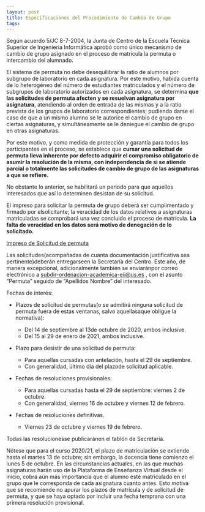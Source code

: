 ```yaml
---
layout: post
title: Especificaciones del Procedimiento de Cambio de Grupo
tags: 
---
```


Según acuerdo 5/JC 8-7-2004, la Junta de Centro de la Escuela Técnica Superior de Ingeniería Informática  aprobó  como  único  mecanismo  de  cambio  de  grupo  asignado  en  el  proceso  de matrícula la permuta o intercambio del alumnado.

El sistema de permuta no debe desequilibrar la ratio de alumnos por subgrupo de laboratorio en  cada  asignatura. Por  este  motivo,  habida  cuenta  de  lo  heterogéneo  del  número  de estudiantes  matriculados  y  el  número  de  subgrupos  de  laboratorio  autorizados  en  cada asignatura,  se  determina  **que las  solicitudes  de  permuta  afecten  y  se  resuelvan  asignatura por  asignatura**,  atendiendo  al  orden  de  entrada  de  las  mismas  y  a  la  ratio  prevista  de  los grupos  de  laboratorio  correspondientes;  pudiendo  darse  el  caso  de  que  a  un  mismo  alumno se le autorice el cambio de grupo en ciertas asignaturas, y simultáneamente se le deniegue el cambio de grupo en otras asignaturas.

Por  este  motivo,  y  como  medida  de  protección  y  garantía  para  todos  los  participantes  en  el proceso,  se  establece  que **cursar  una  solicitud  de  permuta  lleva  inherente  por  defecto adquirir el compromiso obligatorio de asumir la resolución de la misma, con independencia de si se atiende parcial o totalmente las solicitudes de cambio de grupo de las asignaturas a que se refiere.**

No  obstante  lo  anterior, se  habilitará  un  periodo  para  que  aquellos  interesados  que  así  lo determinen desistan de su solicitud.

El  impreso  para  solicitar  la  permuta  de  grupo  deberá  ser  cumplimentado  y  firmado  por elsolicitante;  la  veracidad de  los  datos  relativos  a asignaturas  matriculadas se  comprobará  una vez  concluido  el  proceso  de  matrícula. **La  falta  de  veracidad  en  los  datos  será  motivo  de denegación de lo solicitado.**

[Impreso de Solicitud de permuta](https://uses0-my.sharepoint.com/:b:/g/personal/delegacion_etsii_us_es/EQqkyHDgfj5DotOti_x3JBcBy_hLJ1LVQl6SNWQ_nIR_YA?e=42EH0Y)

Las  solicitudes(acompañadas  de  cuanta  documentación  justificativa  sea  pertinente)deberán entregarseen  la  Secretaría  del  Centro.  Este  año,  de  manera  excepcional, adicionalmente también  se  enviaránpor correo  electrónico  a subdir-ordenacion-academica-eii@us.es ,  con  el asunto “Permuta” seguido de “Apellidos Nombre” del interesado.

Fechas de interés:
* Plazos de  solicitud  de  permutas(o  se  admitirá  ninguna  solicitud  de  permuta  fuera  de estas ventanas, salvo aquellasaque obligue la normativa):
  * Del 14 de septiembre al 13de octubre de 2020, ambos inclusive.
  * Del  15 al 29 de enero de 2021, ambos inclusive.

* Plazo para desistir de una solicitud de permuta:
  * Para aquellas cursadas con antelación, hasta el 29 de septiembre.
  * Con generalidad, último día del plazode solicitud aplicable.

* Fechas de resoluciones provisionales:
  * Para aquellas cursadas hasta el 29 de septiembre: viernes 2 de octubre.
  * Con generalidad, viernes 16 de octubre y viernes 12 de febrero.

* Fechas de resoluciones definitivas.
  * Viernes 23 de octubre y viernes 19 de febrero.

Todas las resolucionesse publicaránen el tablón de Secretaría.

Nótese que para el curso 2020/21, el plazo de matriculación se extiende hasta el martes 13 de octubre; sin embargo, la docencia tiene comienzo el lunes 5 de octubre. En las circunstancias actuales,  en  las  que  muchas  asignaturas  harán  uso  de  la  Plataforma  de  Enseñanza  Virtual desde el inicio, cobra aún más importancia que el alumno esté matriculado en el grupo que le corresponda  de  cada  asignatura  cuanto  antes.  Esto  motiva  que  se  recomiende  no  apurar  los plazos  de  matrícula  y  de  solicitud  de  permuta,  y  que  se  haya  optado  por  incluir  una  fecha temprana con una primera resolución provisional.
